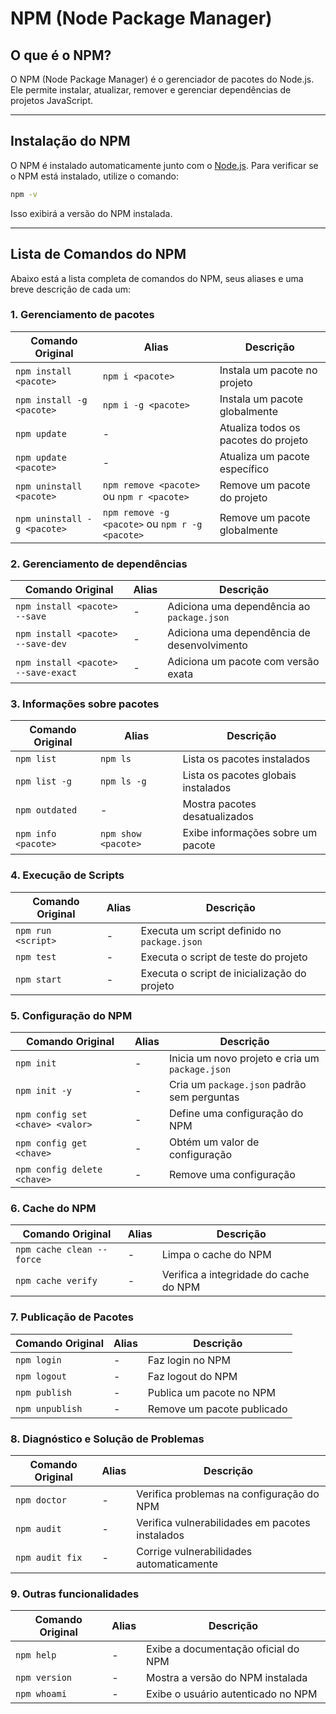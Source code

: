 # NPM (Node Package Manager)

## O que é o NPM?
O NPM (Node Package Manager) é o gerenciador de pacotes do Node.js. Ele permite instalar, atualizar, remover e gerenciar dependências de projetos JavaScript.

---

## Instalação do NPM
O NPM é instalado automaticamente junto com o [Node.js](https://nodejs.org/). Para verificar se o NPM está instalado, utilize o comando:

```sh
npm -v
```

Isso exibirá a versão do NPM instalada.

---

## Lista de Comandos do NPM
Abaixo está a lista completa de comandos do NPM, seus aliases e uma breve descrição de cada um:

### 1. Gerenciamento de pacotes

| Comando Original | Alias | Descrição |
|-----------------|-------|-------------|
| `npm install <pacote>` | `npm i <pacote>` | Instala um pacote no projeto |
| `npm install -g <pacote>` | `npm i -g <pacote>` | Instala um pacote globalmente |
| `npm update` | - | Atualiza todos os pacotes do projeto |
| `npm update <pacote>` | - | Atualiza um pacote específico |
| `npm uninstall <pacote>` | `npm remove <pacote>` ou `npm r <pacote>` | Remove um pacote do projeto |
| `npm uninstall -g <pacote>` | `npm remove -g <pacote>` ou `npm r -g <pacote>` | Remove um pacote globalmente |

### 2. Gerenciamento de dependências

| Comando Original | Alias | Descrição |
|-----------------|-------|-------------|
| `npm install <pacote> --save` | - | Adiciona uma dependência ao `package.json` |
| `npm install <pacote> --save-dev` | - | Adiciona uma dependência de desenvolvimento |
| `npm install <pacote> --save-exact` | - | Adiciona um pacote com versão exata |

### 3. Informações sobre pacotes

| Comando Original | Alias | Descrição |
|-----------------|-------|-------------|
| `npm list` | `npm ls` | Lista os pacotes instalados |
| `npm list -g` | `npm ls -g` | Lista os pacotes globais instalados |
| `npm outdated` | - | Mostra pacotes desatualizados |
| `npm info <pacote>` | `npm show <pacote>` | Exibe informações sobre um pacote |

### 4. Execução de Scripts

| Comando Original | Alias | Descrição |
|-----------------|-------|-------------|
| `npm run <script>` | - | Executa um script definido no `package.json` |
| `npm test` | - | Executa o script de teste do projeto |
| `npm start` | - | Executa o script de inicialização do projeto |

### 5. Configuração do NPM

| Comando Original | Alias | Descrição |
|-----------------|-------|-------------|
| `npm init` | - | Inicia um novo projeto e cria um `package.json` |
| `npm init -y` | - | Cria um `package.json` padrão sem perguntas |
| `npm config set <chave> <valor>` | - | Define uma configuração do NPM |
| `npm config get <chave>` | - | Obtém um valor de configuração |
| `npm config delete <chave>` | - | Remove uma configuração |

### 6. Cache do NPM

| Comando Original | Alias | Descrição |
|-----------------|-------|-------------|
| `npm cache clean --force` | - | Limpa o cache do NPM |
| `npm cache verify` | - | Verifica a integridade do cache do NPM |

### 7. Publicação de Pacotes

| Comando Original | Alias | Descrição |
|-----------------|-------|-------------|
| `npm login` | - | Faz login no NPM |
| `npm logout` | - | Faz logout do NPM |
| `npm publish` | - | Publica um pacote no NPM |
| `npm unpublish` | - | Remove um pacote publicado |

### 8. Diagnóstico e Solução de Problemas

| Comando Original | Alias | Descrição |
|-----------------|-------|-------------|
| `npm doctor` | - | Verifica problemas na configuração do NPM |
| `npm audit` | - | Verifica vulnerabilidades em pacotes instalados |
| `npm audit fix` | - | Corrige vulnerabilidades automaticamente |

### 9. Outras funcionalidades

| Comando Original | Alias | Descrição |
|-----------------|-------|-------------|
| `npm help` | - | Exibe a documentação oficial do NPM |
| `npm version` | - | Mostra a versão do NPM instalada |
| `npm whoami` | - | Exibe o usuário autenticado no NPM |